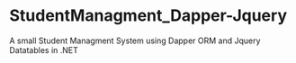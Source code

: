 # StudentManagment_Dapper-Jquery
 A small Student Managment System using Dapper ORM and Jquery Datatables in .NET
